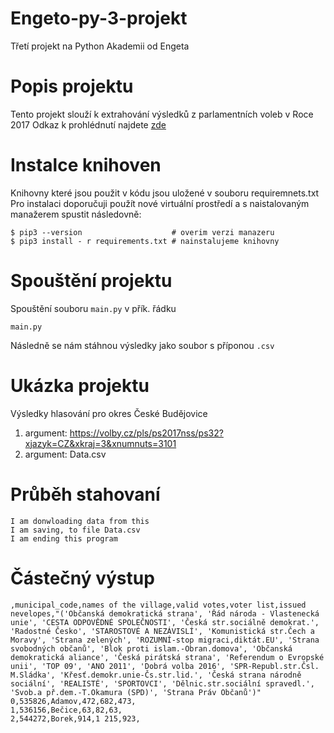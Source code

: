 # Engeto-py-3-projekt
Třetí projekt na Python Akademii od Engeta

# Popis projektu
Tento projekt slouží k extrahování výsledků z parlamentních voleb v Roce 2017 Odkaz k prohlédnutí najdete [zde](https://volby.cz/pls/ps2017nss/ps32?xjazyk=CZ&xkraj=3&xnumnuts=3101)

# Instalce knihoven
Knihovny které jsou použit v kódu jsou uložené v souboru requiremnets.txt Pro instalaci doporučuji použít nové virtuální prostředí a s naistalovaným manažerem spustit následovně:
```
$ pip3 --version                    # overim verzi manazeru
$ pip3 install - r requirements.txt # nainstalujeme knihovny
```
# Spouštění projektu 
Spouštění souboru ```main.py``` v přík. řádku 
```
main.py 
```
Následně se nám stáhnou výsledky jako soubor s příponou ```.csv```

# Ukázka projektu
Výsledky hlasování pro okres České Budějovice

1. argument: https://volby.cz/pls/ps2017nss/ps32?xjazyk=CZ&xkraj=3&xnumnuts=3101
2. argument: Data.csv

# Průběh stahovaní
```
I am donwloading data from this 
I am saving, to file Data.csv
I am ending this program
```
# Částečný výstup
```
,municipal_code,names of the village,valid votes,voter list,issued nevelopes,"('Občanská demokratická strana', 'Řád národa - Vlastenecká unie', 'CESTA ODPOVĚDNÉ SPOLEČNOSTI', 'Česká str.sociálně demokrat.', 'Radostné Česko', 'STAROSTOVÉ A NEZÁVISLÍ', 'Komunistická str.Čech a Moravy', 'Strana zelených', 'ROZUMNÍ-stop migraci,diktát.EU', 'Strana svobodných občanů', 'Blok proti islam.-Obran.domova', 'Občanská demokratická aliance', 'Česká pirátská strana', 'Referendum o Evropské unii', 'TOP 09', 'ANO 2011', 'Dobrá volba 2016', 'SPR-Republ.str.Čsl. M.Sládka', 'Křesť.demokr.unie-Čs.str.lid.', 'Česká strana národně sociální', 'REALISTÉ', 'SPORTOVCI', 'Dělnic.str.sociální spravedl.', 'Svob.a př.dem.-T.Okamura (SPD)', 'Strana Práv Občanů')"
0,535826,Adamov,472,682,473,
1,536156,Bečice,63,82,63,
2,544272,Borek,914,1 215,923,
```
